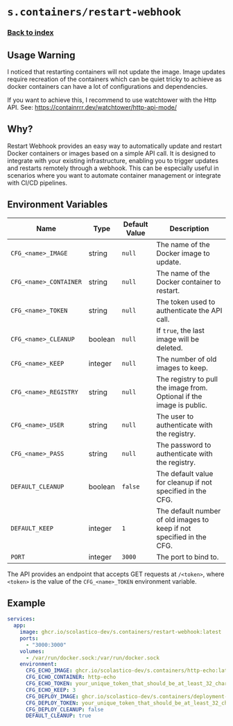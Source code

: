 # `s.containers/restart-webhook`

### [Back to index](../../README.md)

## Usage Warning

I noticed that restarting containers will not update the image. Image updates
require recreation of the containers which can be quiet tricky to achieve as
docker containers can have a lot of configurations and dependencies.

If you want to achieve this, I recommend to use watchtower with the Http API.
See: https://containrrr.dev/watchtower/http-api-mode/

## Why?

Restart Webhook provides an easy way to automatically update and restart
Docker containers or images based on a simple API call. It is designed to
integrate with your existing infrastructure, enabling you to trigger updates
and restarts remotely through a webhook. This can be especially useful in
scenarios where you want to automate container management or integrate with
CI/CD pipelines.

## Environment Variables

| Name                   | Type    | Default Value | Description                                                           |
|------------------------|---------|---------------|-----------------------------------------------------------------------|
| `CFG_<name>_IMAGE`     | string  | `null`        | The name of the Docker image to update.                               |
| `CFG_<name>_CONTAINER` | string  | `null`        | The name of the Docker container to restart.                          |
| `CFG_<name>_TOKEN`     | string  | `null`        | The token used to authenticate the API call.                          |
| `CFG_<name>_CLEANUP`   | boolean | `null`        | If `true`, the last image will be deleted.                            |
| `CFG_<name>_KEEP`      | integer | `null`        | The number of old images to keep.                                     |
| `CFG_<name>_REGISTRY`  | string  | `null`        | The registry to pull the image from. Optional if the image is public. |
| `CFG_<name>_USER`      | string  | `null`        | The user to authenticate with the registry.                           |
| `CFG_<name>_PASS`      | string  | `null`        | The password to authenticate with the registry.                       |
| `DEFAULT_CLEANUP`      | boolean | `false`       | The default value for cleanup if not specified in the CFG.            |
| `DEFAULT_KEEP`         | integer | `1`           | The default number of old images to keep if not specified in the CFG. |
| `PORT`                 | integer | `3000`        | The port to bind to.                                                  |

The API provides an endpoint that accepts GET requests at `/<token>`, where
`<token>` is the value of the `CFG_<name>_TOKEN` environment variable.

## Example

```yaml
services:
  app:
    image: ghcr.io/scolastico-dev/s.containers/restart-webhook:latest
    ports:
      - "3000:3000"
    volumes:
      - /var/run/docker.sock:/var/run/docker.sock
    environment:
      CFG_ECHO_IMAGE: ghcr.io/scolastico-dev/s.containers/http-echo:latest
      CFG_ECHO_CONTAINER: http-echo
      CFG_ECHO_TOKEN: your_unique_token_that_should_be_at_least_32_characters_long_1
      CFG_ECHO_KEEP: 3
      CFG_DEPLOY_IMAGE: ghcr.io/scolastico-dev/s.containers/deployment-api:latest
      CFG_DEPLOY_TOKEN: your_unique_token_that_should_be_at_least_32_characters_long_2
      CFG_DEPLOY_CLEANUP: false
      DEFAULT_CLEANUP: true
```
